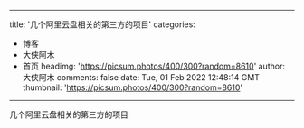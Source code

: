 
---
title: '几个阿里云盘相关的第三方的项目'
categories: 
 - 博客
 - 大侠阿木
 - 首页
headimg: 'https://picsum.photos/400/300?random=8610'
author: 大侠阿木
comments: false
date: Tue, 01 Feb 2022 12:48:14 GMT
thumbnail: 'https://picsum.photos/400/300?random=8610'
---

<div>   
几个阿里云盘相关的第三方的项目  
</div>
            